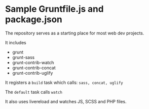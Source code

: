 # Sample Gruntfile.js and package.json

The repository serves as a starting place for most web dev projects.

It includes
* grunt
* grunt-sass
* grunt-contrib-watch
* grunt-contrib-concat
* grunt-contrib-uglify

It registers a ```build``` task which calls: ```sass, concat, uglify```

The ```default``` task calls ```watch```

It also uses livereload and watches JS, SCSS and PHP files.
